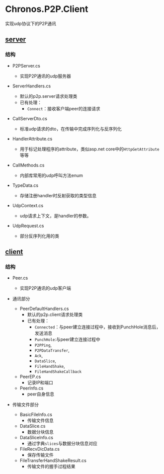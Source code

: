 # Chronos.P2P.Client
实现udp协议下的P2P通讯

## [server](./Server)
### 结构
- P2PServer.cs
  - 实现P2P通讯的udp服务器
- ServerHandlers.cs
  - 默认的p2p.server请求处理类 
   - 已有处理：
     - `Connect`：接收客户端peer的连接请求
  
- CallServerDto.cs
  - 标准udp请求的dto，在传输中完成序列化与反序列化  

- HandlerAttribute.cs
    - 用于标记处理程序的attribute，类似asp.net core中的<code>HttpGetAttribute</code>等等

- CallMethods.cs
  - 内部库常用的udp呼叫方法enum
- TypeData.cs
  - 存储注册handler时反射获取的类型信息
- UdpContext.cs
  - udp请求上下文，是handler的参数。
- UdpRequest.cs
  - 部分反序列化用的类


## [client](./Client)
### 结构
- Peer.cs
  - 实现P2P通讯的udp客户端
  
- 通讯部分
  - PeerDefaultHandlers.cs
    - 默认的p2p.client请求处理类 
     - 已有处理：
       - `Connected`：与peer建立连接过程中，接收到PunchHole消息后，发送消息
       -  `PunchHole`:与peer建立连接过程中
       -  `P2PPing`,
       -  `P2PDataTransfer`,
       -  `Ack`,
       -  `DataSlice`,
       -  `FileHandShake`,
       -  `FileHandShakeCallback`
  - PeerEP.cs
    - 记录IP和端口
  - Peerlnfo.cs
    - peer自身信息
- 传输文件部分          
  - BasicFilelnfo.cs
    - 传输文件信息
  - DataSlice.cs
    - 数据分块信息
  - DataSlicelnfo.cs
    - 通过字典`slices`与数据分块信息对应
  - FileRecvDicData.cs  
    - 保存传输文件
  - FileTransferHandShakeResult.cs
    - 传输文件的握手过程结果